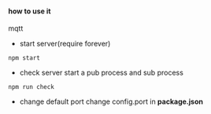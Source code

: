 #### how to use it
mqtt
- start server(require forever)
```
npm start
```

- check server
start a pub process and sub process
```
npm run check
```

- change default port
change config.port in **package.json**
